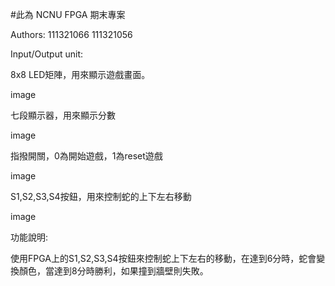 #此為 NCNU FPGA 期末專案

Authors: 111321066 111321056

Input/Output unit:

8x8 LED矩陣，用來顯示遊戲畫面。

image

七段顯示器，用來顯示分數

image

指撥開關，0為開始遊戲，1為reset遊戲

image

S1,S2,S3,S4按鈕，用來控制蛇的上下左右移動

image

功能說明:

使用FPGA上的S1,S2,S3,S4按鈕來控制蛇上下左右的移動，在達到6分時，蛇會變換顏色，當達到8分時勝利，如果撞到牆壁則失敗。

